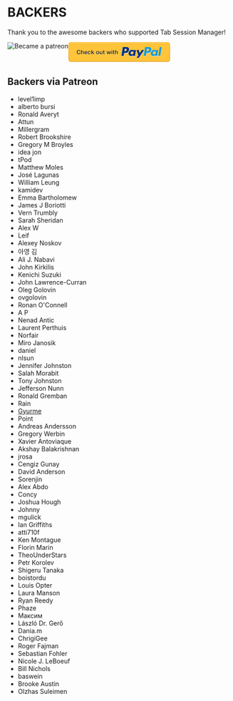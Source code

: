 # BACKERS

Thank you to the awesome backers who supported Tab Session Manager!

[<img src=https://c5.patreon.com/external/logo/become_a_patron_button.png alt="Became a patreon" height="44px" align="left">](https://www.patreon.com/sienori)
[<img src="other/promotion/badges/paypal.png" alt="Check out with PayPal">](https://www.paypal.me/sienoriExt)

## Backers via Patreon
- level1imp
- alberto bursi
- Ronald Averyt
- Attun
- Millergram
- Robert Brookshire
- Gregory M Broyles
- idea jon
- tPod
- Matthew Moles
- José Lagunas
- William Leung
- kamidev
- Emma Bartholomew
- James J Boriotti
- Vern Trumbly
- Sarah Sheridan
- Alex W
- Leif
- Alexey Noskov
- 아영 김
- Ali J. Nabavi
- John Kirkilis
- Kenichi Suzuki
- John Lawrence-Curran
- Oleg Golovin
- ovgolovin
- Ronan O'Connell
- A P
- Nenad Antic
- Laurent Perthuis
- Norfair
- Miro Janosik
- daniel
- nlsun
- Jennifer Johnston
- Salah Morabit
- Tony Johnston
- Jefferson Nunn
- Ronald Gremban
- Rain
- [Gyurme](https://github.com/gpg-dev)
- Point
- Andreas Andersson
- Gregory Werbin
- Xavier Antoviaque
- Akshay Balakrishnan
- jrosa
- Cengiz Gunay
- David Anderson
- Sorenjin
- Alex Abdo
- Concy
- Joshua Hough
- Johnny
- mgulick  
- Ian Griffiths
- atti710f
- Ken Montague
- Florin Marin
- TheoUnderStars
- Petr Korolev
- Shigeru Tanaka
- boistordu 
- Louis Opter
- Laura Manson
- Ryan Reedy
- Phaze
- Максим
- László Dr. Gerő
- Dania.m 
- ChrigiGee
- Roger Fajman
- Sebastian Fohler
- Nicole J. LeBoeuf
- Bill Nichols
- baswein
- Brooke Austin
- Olzhas Suleimen
